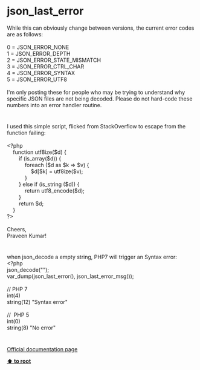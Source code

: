 # json_last_error




<div class="phpcode"><span class="html">
While this can obviously change between versions, the current error codes are as follows:<br><br>0 = JSON_ERROR_NONE<br>1 = JSON_ERROR_DEPTH<br>2 = JSON_ERROR_STATE_MISMATCH<br>3 = JSON_ERROR_CTRL_CHAR<br>4 = JSON_ERROR_SYNTAX<br>5 = JSON_ERROR_UTF8<br><br>I&apos;m only posting these for people who may be trying to understand why specific JSON files are not being decoded. Please do not hard-code these numbers into an error handler routine.</span>
</div>
  

#


<div class="phpcode"><span class="html">
I used this simple script, flicked from StackOverflow to escape from the function failing:<br><br><span class="default">&lt;?php<br>&#xA0; &#xA0; </span><span class="keyword">function </span><span class="default">utf8ize</span><span class="keyword">(</span><span class="default">$d</span><span class="keyword">) {<br>&#xA0; &#xA0; &#xA0; &#xA0; if (</span><span class="default">is_array</span><span class="keyword">(</span><span class="default">$d</span><span class="keyword">)) {<br>&#xA0; &#xA0; &#xA0; &#xA0; &#xA0; &#xA0; foreach (</span><span class="default">$d </span><span class="keyword">as </span><span class="default">$k </span><span class="keyword">=&gt; </span><span class="default">$v</span><span class="keyword">) {<br>&#xA0; &#xA0; &#xA0; &#xA0; &#xA0; &#xA0; &#xA0; &#xA0; </span><span class="default">$d</span><span class="keyword">[</span><span class="default">$k</span><span class="keyword">] = </span><span class="default">utf8ize</span><span class="keyword">(</span><span class="default">$v</span><span class="keyword">);<br>&#xA0; &#xA0; &#xA0; &#xA0; &#xA0; &#xA0; }<br>&#xA0; &#xA0; &#xA0; &#xA0; } else if (</span><span class="default">is_string </span><span class="keyword">(</span><span class="default">$d</span><span class="keyword">)) {<br>&#xA0; &#xA0; &#xA0; &#xA0; &#xA0; &#xA0; return </span><span class="default">utf8_encode</span><span class="keyword">(</span><span class="default">$d</span><span class="keyword">);<br>&#xA0; &#xA0; &#xA0; &#xA0; }<br>&#xA0; &#xA0; &#xA0; &#xA0; return </span><span class="default">$d</span><span class="keyword">;<br>&#xA0; &#xA0; }<br></span><span class="default">?&gt;<br></span><br>Cheers,<br>Praveen Kumar!</span>
</div>
  

#


<div class="phpcode"><span class="html">
when json_decode a empty string, PHP7 will trigger an Syntax error:<br><span class="default">&lt;?php<br>json_decode</span><span class="keyword">(</span><span class="string">&quot;&quot;</span><span class="keyword">);<br></span><span class="default">var_dump</span><span class="keyword">(</span><span class="default">json_last_error</span><span class="keyword">(), </span><span class="default">json_last_error_msg</span><span class="keyword">());<br><br></span><span class="comment">// PHP 7<br></span><span class="default">int</span><span class="keyword">(</span><span class="default">4</span><span class="keyword">)<br></span><span class="default">string</span><span class="keyword">(</span><span class="default">12</span><span class="keyword">) </span><span class="string">&quot;Syntax error&quot;<br><br></span><span class="comment">//&#xA0; PHP 5<br></span><span class="default">int</span><span class="keyword">(</span><span class="default">0</span><span class="keyword">)<br></span><span class="default">string</span><span class="keyword">(</span><span class="default">8</span><span class="keyword">) </span><span class="string">&quot;No error&quot;</span>
</span>
</div>
  

#

[Official documentation page](https://www.php.net/manual/en/function.json-last-error.php)

**[⬆ to root](/)**